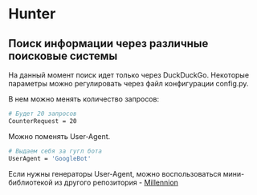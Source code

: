 # Hunter
## Поиск информации через различные поисковые системы
На данный момент поиск идет только через DuckDuckGo. Некоторые параметры можно регулировать через файл конфигурации config.py. <p>
В нем можно менять количество запросов:
```sh
# Будет 20 запросов
CounterRequest = 20 
```
Можно поменять User-Agent. 
```sh
# Выдаем себя за гугл бота
UserAgent = 'GoogleBot'
```
Если нужны генераторы User-Agent, можно воспользоваться мини-библиотекой из другого репозитория - <a href="https://github.com/rickert156/Millennion">Millennion</a>
